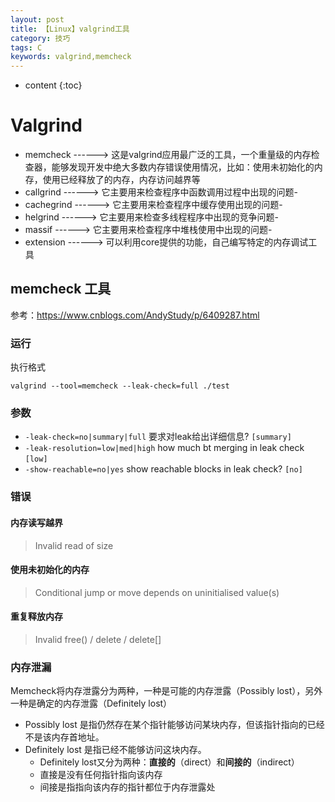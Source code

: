 ```yaml
---
layout: post
title: 【Linux】valgrind工具
category: 技巧
tags: C
keywords: valgrind,memcheck
---
```

* content
{:toc}


# Valgrind

- memcheck ------> 这是valgrind应用最广泛的工具，一个重量级的内存检查器，能够发现开发中绝大多数内存错误使用情况，比如：使用未初始化的内存，使用已经释放了的内存，内存访问越界等
- callgrind ------> 它主要用来检查程序中函数调用过程中出现的问题- 
- cachegrind ------> 它主要用来检查程序中缓存使用出现的问题- 
- helgrind ------> 它主要用来检查多线程程序中出现的竞争问题- 
- massif ------> 它主要用来检查程序中堆栈使用中出现的问题- 
- extension ------> 可以利用core提供的功能，自己编写特定的内存调试工具

## memcheck 工具

参考：<https://www.cnblogs.com/AndyStudy/p/6409287.html>


### 运行
执行格式
```
valgrind --tool=memcheck --leak-check=full ./test
```


### 参数

- `-leak-check=no|summary|full` 要求对leak给出详细信息? `[summary]`
- `-leak-resolution=low|med|high` how much bt merging in leak check `[low]`
- `-show-reachable=no|yes` show reachable blocks in leak check? `[no]`
### 错误
#### 内存读写越界

> Invalid read of size

#### 使用未初始化的内存

> Conditional jump or move depends on uninitialised value(s)

#### 

#### 重复释放内存

> Invalid free() / delete / delete[]


### 内存泄漏

Memcheck将内存泄露分为两种，一种是可能的内存泄露（Possibly lost），另外一种是确定的内存泄露（Definitely lost）
- Possibly lost 是指仍然存在某个指针能够访问某块内存，但该指针指向的已经不是该内存首地址。  
- Definitely lost 是指已经不能够访问这块内存。  
    - Definitely lost又分为两种：**直接的**（direct）和**间接的**（indirect）
    - 直接是没有任何指针指向该内存
    - 间接是指指向该内存的指针都位于内存泄露处
